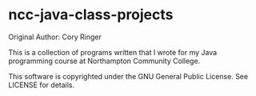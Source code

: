 # ncc-java-class-projects
Original Author: Cory Ringer

This is a collection of programs written that I wrote for my Java programming course at Northampton Community College.

This software is copyrighted under the GNU General Public License. See LICENSE for details.
